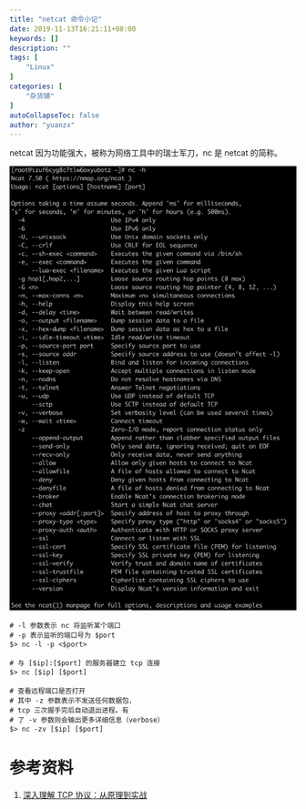 ```yaml
---
title: "netcat 命令小记"
date: 2019-11-13T16:21:11+08:00
keywords: []
description: ""
tags: [
    "Linux"
]
categories: [
    "杂货铺"
]
autoCollapseToc: false
author: "yuanzx"
---
```


netcat 因为功能强大，被称为网络工具中的瑞士军刀，nc 是 netcat 的简称。

![](/hub/2019/November/40.png)

```shell
# -l 参数表示 nc 将监听某个端口
# -p 表示监听的端口号为 $port
$> nc -l -p <$port>

# 与 [$ip]:[$port] 的服务器建立 tcp 连接
$> nc [$ip] [$port]

# 查看远程端口是否打开
# 其中 -z 参数表示不发送任何数据包，
# tcp 三次握手完后自动退出进程。有
# 了 -v 参数则会输出更多详细信息（verbose）
$> nc -zv [$ip] [$port]
```

# 参考资料

1. [深入理解 TCP 协议：从原理到实战](https://juejin.im/book/5c70dbbe51882562046911bc?referrer=5aa21ad15188255585072268)